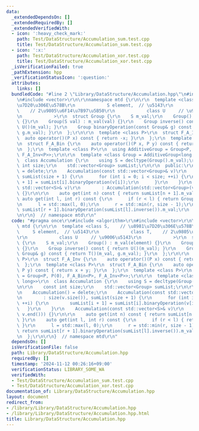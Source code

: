 ```yaml
---
data:
  _extendedDependsOn: []
  _extendedRequiredBy: []
  _extendedVerifiedWith:
  - icon: ':heavy_check_mark:'
    path: Test/DataStructure/Accumulation_sum.test.cpp
    title: Test/DataStructure/Accumulation_sum.test.cpp
  - icon: ':x:'
    path: Test/DataStructure/Accumulation_xor.test.cpp
    title: Test/DataStructure/Accumulation_xor.test.cpp
  _isVerificationFailed: true
  _pathExtension: hpp
  _verificationStatusIcon: ':question:'
  attributes:
    links: []
  bundledCode: "#line 2 \"Library/DataStructure/Accumulation.hpp\"\n#include <algorithm>\r\
    \n#include <vector>\r\n\r\nnamespace mtd {\r\n\r\n  template <class S,    // \u8981\
    \u7D20\u306E\u578B\r\n            S element,  // \u5143\r\n            class T,\
    \    // 2\u9805\u6F14\u7B97\u5B50\r\n            class U     // \u9006\u5143\r\
    \n            >\r\n  struct Group {\r\n    S m_val;\r\n    Group() : m_val(element)\
    \ {}\r\n    Group(S val) : m_val(val) {}\r\n    Group inverse() const { return\
    \ U()(m_val); }\r\n    Group binaryOperation(const Group& g) const { return T()(m_val,\
    \ g.m_val); }\r\n  };\r\n\r\n  template <class P>\r\n  struct F_A_Inv {\r\n  \
    \  auto operator()(P x) const { return -x; }\r\n  };\r\n  template <class P>\r\
    \n  struct F_A_Bin {\r\n    auto operator()(P x, P y) const { return x + y; }\r\
    \n  };\r\n  template <class P>\r\n  using AdditiveGroup = Group<P, P(0), F_A_Bin<P>,\
    \ F_A_Inv<P>>;\r\n\r\n  template <class Group = AdditiveGroup<long long>>\r\n\
    \  class Accumulation {\r\n    using S = decltype(Group().m_val);\r\n\r\n    const\
    \ int size;\r\n    std::vector<Group> sumList;\r\n\r\n  public:\r\n    Accumulation()\
    \ = delete;\r\n    Accumulation(const std::vector<Group>& v)\r\n        : size(v.size()),\
    \ sumList(size + 1) {\r\n      for (int i = 0; i < size; ++i) {\r\n        sumList[i\
    \ + 1] = sumList[i].binaryOperation(v[i]);\r\n      }\r\n    }\r\n    Accumulation(const\
    \ std::vector<S>& v)\r\n        : Accumulation(std::vector<Group>(v.begin(), v.end()))\
    \ {}\r\n\r\n    auto get(int n) const { return sumList[n + 1].m_val; }\r\n   \
    \ auto get(int l, int r) const {\r\n      if (r < l) { return Group().m_val; }\r\
    \n      l = std::max(l, 0);\r\n      r = std::min(r, size - 1);\r\n      return\
    \ sumList[r + 1].binaryOperation(sumList[l].inverse()).m_val;\r\n    }\r\n  };\r\
    \n\r\n}  // namespace mtd\r\n"
  code: "#pragma once\r\n#include <algorithm>\r\n#include <vector>\r\n\r\nnamespace\
    \ mtd {\r\n\r\n  template <class S,    // \u8981\u7D20\u306E\u578B\r\n       \
    \     S element,  // \u5143\r\n            class T,    // 2\u9805\u6F14\u7B97\u5B50\
    \r\n            class U     // \u9006\u5143\r\n            >\r\n  struct Group\
    \ {\r\n    S m_val;\r\n    Group() : m_val(element) {}\r\n    Group(S val) : m_val(val)\
    \ {}\r\n    Group inverse() const { return U()(m_val); }\r\n    Group binaryOperation(const\
    \ Group& g) const { return T()(m_val, g.m_val); }\r\n  };\r\n\r\n  template <class\
    \ P>\r\n  struct F_A_Inv {\r\n    auto operator()(P x) const { return -x; }\r\n\
    \  };\r\n  template <class P>\r\n  struct F_A_Bin {\r\n    auto operator()(P x,\
    \ P y) const { return x + y; }\r\n  };\r\n  template <class P>\r\n  using AdditiveGroup\
    \ = Group<P, P(0), F_A_Bin<P>, F_A_Inv<P>>;\r\n\r\n  template <class Group = AdditiveGroup<long\
    \ long>>\r\n  class Accumulation {\r\n    using S = decltype(Group().m_val);\r\
    \n\r\n    const int size;\r\n    std::vector<Group> sumList;\r\n\r\n  public:\r\
    \n    Accumulation() = delete;\r\n    Accumulation(const std::vector<Group>& v)\r\
    \n        : size(v.size()), sumList(size + 1) {\r\n      for (int i = 0; i < size;\
    \ ++i) {\r\n        sumList[i + 1] = sumList[i].binaryOperation(v[i]);\r\n   \
    \   }\r\n    }\r\n    Accumulation(const std::vector<S>& v)\r\n        : Accumulation(std::vector<Group>(v.begin(),\
    \ v.end())) {}\r\n\r\n    auto get(int n) const { return sumList[n + 1].m_val;\
    \ }\r\n    auto get(int l, int r) const {\r\n      if (r < l) { return Group().m_val;\
    \ }\r\n      l = std::max(l, 0);\r\n      r = std::min(r, size - 1);\r\n     \
    \ return sumList[r + 1].binaryOperation(sumList[l].inverse()).m_val;\r\n    }\r\
    \n  };\r\n\r\n}  // namespace mtd\r\n"
  dependsOn: []
  isVerificationFile: false
  path: Library/DataStructure/Accumulation.hpp
  requiredBy: []
  timestamp: '2024-11-12 00:26:16+09:00'
  verificationStatus: LIBRARY_SOME_WA
  verifiedWith:
  - Test/DataStructure/Accumulation_sum.test.cpp
  - Test/DataStructure/Accumulation_xor.test.cpp
documentation_of: Library/DataStructure/Accumulation.hpp
layout: document
redirect_from:
- /library/Library/DataStructure/Accumulation.hpp
- /library/Library/DataStructure/Accumulation.hpp.html
title: Library/DataStructure/Accumulation.hpp
---
```

